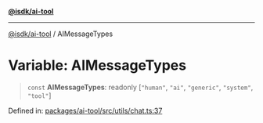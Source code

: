 [**@isdk/ai-tool**](../README.md)

***

[@isdk/ai-tool](../globals.md) / AIMessageTypes

# Variable: AIMessageTypes

> `const` **AIMessageTypes**: readonly \[`"human"`, `"ai"`, `"generic"`, `"system"`, `"tool"`\]

Defined in: [packages/ai-tool/src/utils/chat.ts:37](https://github.com/isdk/ai-tool.js/blob/83a1524a1644365964efc043a7a7991d8fd46b49/src/utils/chat.ts#L37)
